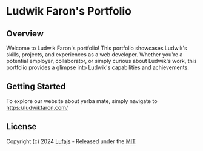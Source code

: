 # Ludwik Faron's Portfolio

## Overview

Welcome to Ludwik Faron's portfolio! This portfolio showcases Ludwik's skills, projects, and experiences as a web developer. Whether you're a potential employer, collaborator, or simply curious about Ludwik's work, this portfolio provides a glimpse into Ludwik's capabilities and achievements.

## Getting Started

To explore our website about yerba mate, simply navigate to https://ludwikfaron.com/

## License

Copyright (c) 2024 [Lufajs](https://github.com/lufajs) - Released under the [MIT](https://choosealicense.com/licenses/mit/)
